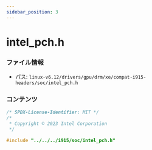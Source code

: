 ```yaml
---
sidebar_position: 3
---
```

# intel_pch.h

### ファイル情報

- パス: `linux-v6.12/drivers/gpu/drm/xe/compat-i915-headers/soc/intel_pch.h`

### コンテンツ

```h
/* SPDX-License-Identifier: MIT */
/*
 * Copyright © 2023 Intel Corporation
 */

#include "../../../i915/soc/intel_pch.h"

```
